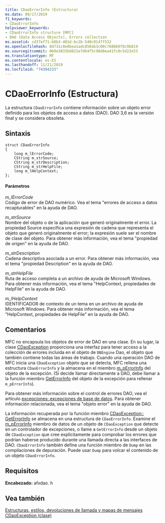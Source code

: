 ```yaml
---
title: CDaoErrorInfo (Estructura)
ms.date: 09/17/2019
f1_keywords:
- CDaoErrorInfo
helpviewer_keywords:
- CDaoErrorInfo structure [MFC]
- DAO (Data Access Objects), Errors collection
ms.assetid: cd37ef71-b0b3-401d-bc2b-540c9147f532
ms.openlocfilehash: 8d731c8e8bea1adc850ab3c00c7688b9f8c9b819
ms.sourcegitcommit: 069e3833bd821e7d64f5c98d0ea41fc0c5d22e53
ms.translationtype: MT
ms.contentlocale: es-ES
ms.lasthandoff: 11/21/2019
ms.locfileid: "74304233"
---
```

# <a name="cdaoerrorinfo-structure"></a>CDaoErrorInfo (Estructura)

La estructura `CDaoErrorInfo` contiene información sobre un objeto error definido para los objetos de acceso a datos (DAO). DAO 3,6 es la versión final y se considera obsoleta.

## <a name="syntax"></a>Sintaxis

```
struct CDaoErrorInfo
{
    long m_lErrorCode;
    CString m_strSource;
    CString m_strDescription;
    CString m_strHelpFile;
    long m_lHelpContext;
};
```

#### <a name="parameters"></a>Parámetros

*m_lErrorCode*<br/>
Código de error de DAO numérico. Vea el tema "errores de acceso a datos recapturables" en la ayuda de DAO.

*m_strSource*<br/>
Nombre del objeto o de la aplicación que generó originalmente el error. La propiedad Source especifica una expresión de cadena que representa el objeto que generó originalmente el error; la expresión suele ser el nombre de clase del objeto. Para obtener más información, vea el tema "propiedad de origen" en la ayuda de DAO.

*m_strDescription*<br/>
Cadena descriptiva asociada a un error. Para obtener más información, vea el tema "propiedad Description" en la ayuda de DAO.

*m_strHelpFile*<br/>
Ruta de acceso completa a un archivo de ayuda de Microsoft Windows. Para obtener más información, vea el tema "HelpContext, propiedades de HelpFile" en la ayuda de DAO.

*m_lHelpContext*<br/>
IDENTIFICADOR de contexto de un tema en un archivo de ayuda de Microsoft Windows. Para obtener más información, vea el tema "HelpContext, propiedades de HelpFile" en la ayuda de DAO.

## <a name="remarks"></a>Comentarios

MFC no encapsula los objetos de error de DAO en una clase. En su lugar, la clase [CDaoException](../../mfc/reference/cdaoexception-class.md) proporciona una interfaz para tener acceso a la colección de errores incluida en el objeto de `DBEngine` Dao, el objeto que también contiene todas las áreas de trabajo. Cuando una operación DAO de MFC inicia una `CDaoException` objeto que se detecta, MFC rellena una estructura `CDaoErrorInfo` y la almacena en el miembro [m_pErrorInfo](../../mfc/reference/cdaoexception-class.md#m_perrorinfo) del objeto de la excepción. (Si decide llamar directamente a DAO, debe llamar a la función miembro [GetErrorInfo](../../mfc/reference/cdaoexception-class.md#geterrorinfo) del objeto de la excepción para rellenar `m_pErrorInfo`).

Para obtener más información sobre el control de errores DAO, vea el artículo [excepciones: excepciones de base de datos](../../mfc/exceptions-database-exceptions.md). Para obtener información relacionada, vea el tema "objeto error" en la ayuda de DAO.

La información recuperada por la función miembro [CDaoException:: GetErrorInfo](../../mfc/reference/cdaoexception-class.md#geterrorinfo) se almacena en una estructura de `CDaoErrorInfo`. Examine el [m_pErrorInfo](../../mfc/reference/cdaoexception-class.md#m_perrorinfo) miembro de datos de un objeto de `CDaoException` que detecte en un controlador de excepciones, o llame a `GetErrorInfo` desde un objeto de `CDaoException` que cree explícitamente para comprobar los errores que podrían haberse producido durante una llamada directa a las interfaces de DAO. `CDaoErrorInfo` también define una función miembro de `Dump` en las compilaciones de depuración. Puede usar `Dump` para volcar el contenido de un objeto `CDaoErrorInfo`.

## <a name="requirements"></a>Requisitos

**Encabezado:** afxdao. h

## <a name="see-also"></a>Vea también

[Estructuras, estilos, devoluciones de llamada y mapas de mensajes](../../mfc/reference/structures-styles-callbacks-and-message-maps.md)<br/>
[CDaoException (clase)](../../mfc/reference/cdaoexception-class.md)
